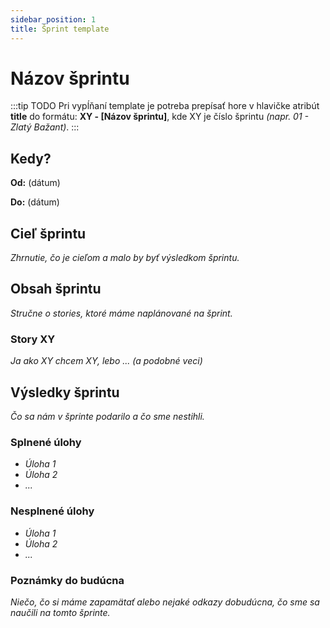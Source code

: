 ```yaml
---
sidebar_position: 1
title: Šprint template
---
```


# Názov šprintu

:::tip TODO
Pri vypĺňaní template je potreba prepísať hore v hlavičke atribút **title** do formátu: **XY - [Názov šprintu]**, kde XY je číslo šprintu *(napr. 01 - Zlatý Bažant)*.
:::

## Kedy?

**Od:** (dátum)

**Do:** (dátum)

## Cieľ šprintu

*Zhrnutie, čo je cieľom a malo by byť výsledkom šprintu.*



## Obsah šprintu

*Stručne o stories, ktoré máme naplánované na šprint.*

### Story XY 

*Ja ako XY chcem XY, lebo ...* 
*(a podobné veci)*



## Výsledky šprintu

*Čo sa nám v šprinte podarilo a čo sme nestihli.*

### Splnené úlohy
* _Úloha 1_
* _Úloha 2_
* _..._

### Nesplnené úlohy
* _Úloha 1_
* _Úloha 2_
* _..._

### Poznámky do budúcna
*Niečo, čo si máme zapamätať alebo nejaké odkazy dobudúcna, čo sme sa naučili na tomto šprinte.*

